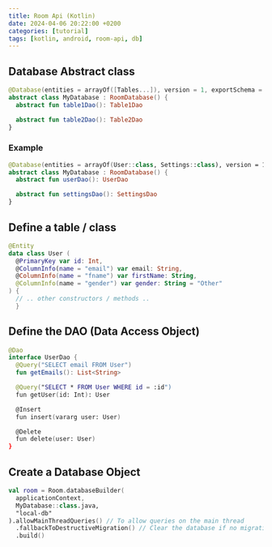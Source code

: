 ```yaml
---
title: Room Api (Kotlin)
date: 2024-04-06 20:22:00 +0200
categories: [tutorial]
tags: [kotlin, android, room-api, db]
---
```


## Database Abstract class

```kotlin
@Database(entities = arrayOf([Tables...]), version = 1, exportSchema = false)
abstract class MyDatabase : RoomDatabase() {
  abstract fun table1Dao(): Table1Dao

  abstract fun table2Dao(): Table2Dao
}
```

### Example

```kotlin
@Database(entities = arrayOf(User::class, Settings::class), version = 1, exportSchema = false)
abstract class MyDatabase : RoomDatabase() {
  abstract fun userDao(): UserDao

  abstract fun settingsDao(): SettingsDao
}
```

## Define a table / class

```kotlin
@Entity
data class User (
  @PrimaryKey var id: Int,
  @ColumnInfo(name = "email") var email: String,
  @ColumnInfo(name = "fname") var firstName: String,
  @ColumnInfo(name = "gender") var gender: String = "Other"
) {
  // .. other constructors / methods .. 
  }
```

## Define the DAO (Data Access Object)

```kotlin
@Dao
interface UserDao {
  @Query("SELECT email FROM User")
  fun getEmails(): List<String>

  @Query("SELECT * FROM User WHERE id = :id")
  fun getUser(id: Int): User

  @Insert
  fun insert(vararg user: User)

  @Delete
  fun delete(user: User)
}
```

## Create a Database Object

```kotlin
val room = Room.databaseBuilder(
  applicationContext,
  MyDatabase::class.java,
  "local-db"
).allowMainThreadQueries() // To allow queries on the main thread
  .fallbackToDestructiveMigration() // Clear the database if no migration is defined
  .build()
```
